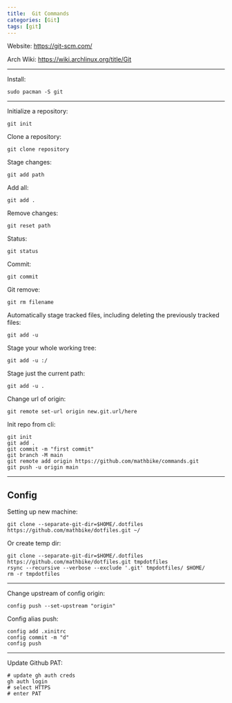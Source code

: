 ```yaml
---
title:  Git Commands
categories: [Git]
tags: [git]
---
```


Website:
<a href="https://git-scm.com/" target="_blank">https://git-scm.com/</a>

Arch Wiki:
<a href="https://wiki.archlinux.org/title/Git" target="_blank">https://wiki.archlinux.org/title/Git</a>

---

Install:
```terminal
sudo pacman -S git
```

---

Initialize a repository:
```terminal
git init
```

Clone a repository:
```terminal
git clone repository
```

Stage changes:
```terminal
git add path
```

Add all:
```terminal
git add .
```

Remove changes:
```terminal
git reset path
```

Status:
```terminal
git status
```

Commit:
```terminal
git commit
```

Git remove:
```terminal
git rm filename
```

Automatically stage tracked files, including deleting the previously tracked files:
```terminal
git add -u
```

Stage your whole working tree:
```terminal
git add -u :/
```

Stage just the current path:
```terminal
git add -u .
```

Change url of origin:
```terminal
git remote set-url origin new.git.url/here
```

Init repo from cli:
```terminal
git init
git add .
git commit -m "first commit"
git branch -M main
git remote add origin https://github.com/mathbike/commands.git
git push -u origin main
```

---

## Config

Setting up new machine:
```terminal
git clone --separate-git-dir=$HOME/.dotfiles https://github.com/mathbike/dotfiles.git ~/
```

Or create temp dir:
```terminal
git clone --separate-git-dir=$HOME/.dotfiles https://github.com/mathbike/dotfiles.git tmpdotfiles
rsync --recursive --verbose --exclude '.git' tmpdotfiles/ $HOME/
rm -r tmpdotfiles
```

---

Change upstream of config origin:
```terminal
config push --set-upstream "origin"
```

Config alias push:
```terminal
config add .xinitrc
config commit -m "d"
config push
```
---

Update Github PAT:
```terminal
# update gh auth creds
gh auth login
# select HTTPS
# enter PAT
```
